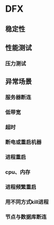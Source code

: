 # DFX

## 稳定性

## 性能测试

### 压力测试

## 异常场景

### 服务器断连


### 低带宽


### 超时


### 断电或重启机器


### 进程重启


### cpu、内存


### 进程频繁重启


### 用不同方式kill进程


### 节点与数据库断连
